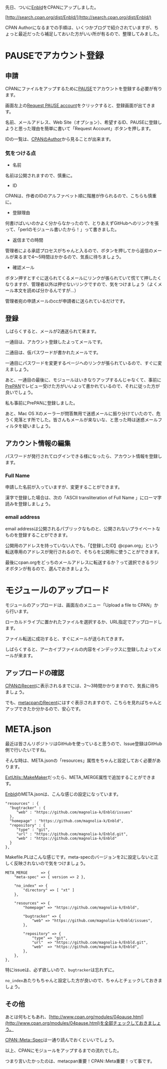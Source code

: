 先日、ついに[Enbld](https://github.com/magnolia-k/Enbld)をCPANにアップしました。

[http://search.cpan.org/dist/Enbld/](http://search.cpan.org/dist/Enbld/)

CPAN Authorになるまでの手順は、いくつかブログで紹介されていますが、ちょっと最近だったら補足しておいた方がいい所が有るので、整理してみました。

# PAUSEでアカウント登録

## 申請

CPANにファイルをアップするために[PAUSE](https://pause.perl.org/pause/query)でアカウントを登録する必要が有ります。

画面左上の[Request PAUSE account](https://pause.perl.org/pause/query?ACTION=request_id)をクリックすると、登録画面が出てきます。

名前、メールアドレス、Web Site（オプション）、希望するID、PAUSEに登録しようと思った理由を簡単に書いて「Request Account」ボタンを押します。

IDの一覧は、[CPANのAuthor](http://search.cpan.org/author/)から見ることが出来ます。

### 気をつける点

- 名前

 名前は公開されますので、慎重に。

- ID

 CPANは、作者のIDのアルファベット順に階層が作られるので、こちらも慎重に。

- 登録理由

 何書けばいいのかよく分からなかったので、とりあえずGitHubへのリンクを張って、「perlのモジュール書いたから！」って書きました。

- 返信までの時間

 管理者による承認プロセスがちゃんと入るので、ボタンを押してから返信のメールが来るまで4〜5時間はかかるので、気長に待ちましょう。

- 確認メール

 ボタン押すとすぐに送られてくるメールにリンクが張られていて慌てて押したくなりますが、管理者以外は押せないリンクですので、気をつけましょう（よくメール本文を読めば分かるんですが...）

 管理者宛の申請メールのccが申請者に送られているだけです。

## 登録

しばらくすると、メールが2通送られて来ます。

一通目は、アカウント登録したよってメールです。

二通目は、仮パスワードが書かれたメールです。

一通目にパスワードを変更するページへのリンクが張られているので、すぐに変えましょう。

あと、一通目の最後に、モジュールはいきなりアップするんじゃなくて、事前に[PrePAN](http://prepan.org/)でレビュー受けた方がいいよって書かれているので、それに従った方が良いでしょう。

私も事前にPrePANに登録しました。

あと、Mac OS Xのメーラーが問答無用で迷惑メールに振り分けていたので、危うく見落とす所でした。皆さんもメールが来ないな、と思った時は迷惑メールフィルタを疑いましょう。

## アカウント情報の編集

パスワードが発行されてログインできる様になったら、アカウント情報を登録します。

### Full Name
申請した名前が入っていますが、変更することができます。

漢字で登録した場合は、次の「ASCII transliteration of Full Name
」にローマ字読みを登録しましょう。

### email address

email addressは公開されるパブリックなものと、公開されないプライベートなものを登録することができます。

公開用のアドレスを持っていない人でも、「【登録したID】@cpan.org」という転送専用のアドレスが発行されるので、そちらを公開用に使うことができます。

最後にcpan.orgをどっちのメールアドレスに転送するか？って選択できるラジオボタンが有るので、選んでおきましょう。

# モジュールのアップロード

モジュールのアップロードは、画面左のメニュー「Upload a file to CPAN」から行います。

ローカルドライブに置かれたファイルを選択するか、URL指定でアップロードします。

ファイル転送に成功すると、すぐにメールが送られてきます。

しばらくすると、アーカイブファイルの内容をインデックスに登録したよってメールが来ます。

## アップロードの確認

[CPANのRecent](http://search.cpan.org/recent)に表示されるまでには、2〜3時間かかりますので、気長に待ちましょう。

でも、[metacpanのRecent](https://metacpan.org/recent)にはすぐ表示されますので、こちらを見ればちゃんとアップできたか分かるので、安心です。

# META.json

最近は皆さんリポジトリはGitHubを使っていると思うので、Issue登録はGitHub側で行いたいですね。

そんな時は、META.jsonの「resources」属性をちゃんと設定しておく必要があります。

[ExtUtils::MakeMaker](http://search.cpan.org/dist/ExtUtils-MakeMaker/)だったら、META_MERGE属性で追加することができます。

[Enbld](http://search.cpan.org/dist/Enbld/)のMETA.jsonは、こんな感じの設定になっています。

	"resources" : {
	  "bugtracker" : {
		 "web" : "https://github.com/magnolia-k/Enbld/issues"
	  },
	  "homepage" : "https://github.com/magnolia-k/Enbld",
	  "repository" : {
		 "type" : "git",
		 "url" : "https://github.com/magnolia-k/Enbld.git",
		 "web" : "https://github.com/magnolia-k/Enbld"
	  }
	},

Makefile.PLはこんな感じです。meta-specのバージョンを2に設定しないと正しく反映されないので気をつけましょう。

	META_MERGE		=> {
		"meta-spec" => { version => 2 },
	
		"no_index" => {
			"directory" => [ "xt" ]
		},
	
		"resources" => {
			"homepage" => "https://github.com/magnolia-k/Enbld",
	
			"bugtracker" => {
				"web" => "https://github.com/magnolia-k/Enbld/issues",
			},
	
			"repository" => {
				"type" => "git",
				"url"  => "https://github.com/magnolia-k/Enbld.git",
				"web"  => "https://github.com/magnolia-k/Enbld",
			},
		},
	},

特にissueは、必ず欲しいので、`bugtracker`は忘れずに。

`no_index`あたりもちゃんと設定した方が良いので、ちゃんとチェックしておきましょう。

## その他
あとは何もともあれ、[http://www.cpan.org/modules/04pause.html](http://www.cpan.org/modules/04pause.html)を全部チェックしておきましょう。

[CPAN::Meta::Spec](http://search.cpan.org/~dagolden/CPAN-Meta-2.132830/lib/CPAN/Meta/Spec.pm)は一通り読んでおくといいでしょう。



以上、CPANにモジュールをアップするまでの流れでした。

つまり言いたかったのは、metacpan重要！CPAN::Meta重要！って事です。

